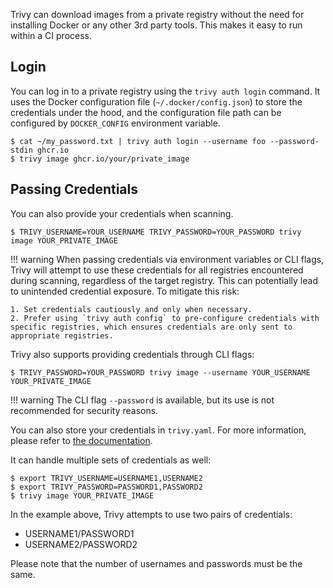 Trivy can download images from a private registry without the need for installing Docker or any other 3rd party tools.
This makes it easy to run within a CI process.

## Login
You can log in to a private registry using the `trivy auth login` command.
It uses the Docker configuration file (`~/.docker/config.json`) to store the credentials under the hood, and the configuration file path can be configured by `DOCKER_CONFIG` environment variable.

```shell
$ cat ~/my_password.txt | trivy auth login --username foo --password-stdin ghcr.io
$ trivy image ghcr.io/your/private_image
```

## Passing Credentials
You can also provide your credentials when scanning.

```shell
$ TRIVY_USERNAME=YOUR_USERNAME TRIVY_PASSWORD=YOUR_PASSWORD trivy image YOUR_PRIVATE_IMAGE
```

!!! warning
    When passing credentials via environment variables or CLI flags, Trivy will attempt to use these credentials for all registries encountered during scanning, regardless of the target registry.
    This can potentially lead to unintended credential exposure.
    To mitigate this risk:

    1. Set credentials cautiously and only when necessary.
    2. Prefer using `trivy auth config` to pre-configure credentials with specific registries, which ensures credentials are only sent to appropriate registries.

Trivy also supports providing credentials through CLI flags:

```shell
$ TRIVY_PASSWORD=YOUR_PASSWORD trivy image --username YOUR_USERNAME YOUR_PRIVATE_IMAGE
```

!!! warning
    The CLI flag `--password` is available, but its use is not recommended for security reasons.


You can also store your credentials in `trivy.yaml`.
For more information, please refer to [the documentation](../../references/configuration/config-file.md).

It can handle multiple sets of credentials as well:

```shell
$ export TRIVY_USERNAME=USERNAME1,USERNAME2
$ export TRIVY_PASSWORD=PASSWORD1,PASSWORD2
$ trivy image YOUR_PRIVATE_IMAGE
```

In the example above, Trivy attempts to use two pairs of credentials:

- USERNAME1/PASSWORD1
- USERNAME2/PASSWORD2

Please note that the number of usernames and passwords must be the same.